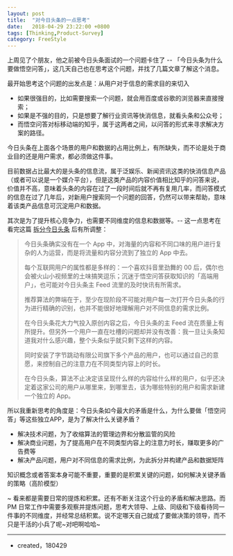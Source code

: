 ```yaml
---
layout: post
title:  "对今日头条的一点思考"
date:   2018-04-29 23:22:00 +0800
tags: [Thinking,Product-Survey]
category: FreeStyle
---
```


上周见了个朋友，他之前被今日头条面试的一个问题卡住了 -- 「今日头条为什么要做悟空问答」，这几天自己也在思考这个问题，并找了几篇文章了解这个消息。


最开始思考这个问题的出发点是：从用户对于信息的需求目的来切入

- 如果很强目的，比如需要搜索一个问题，就会用百度或谷歌的浏览器来直接搜索；
- 如果是不强的目的，只是想要了解行业资讯等快消信息，就看头条和公众号；
- 而悟空问答对标移动端的知乎，属于这两者之间，以问答的形式来寻求解决方案的路径。

今日头条在上面各个场景的用户和数据的占用比例上，有所缺失，而不论是处于商业目的还是用户需求，都必须做这件事。

目前数据占比最大的是头条的信息流，属于泛娱乐、新闻资讯这类的快消信息产品（或者可以说是一个媒介平台），但是这类产品的内容价值相比知乎的问答来说，价值并不高，意味着头条的内容在过了一段时间后就不再有复用几率，而问答模式的信息在过了几年后，对新用户搜索同一个问题的回答，仍然可以带来帮助，意味着该类产品信息可沉淀用户和数据。

其次是为了提升核心竞争力，也需要不同维度的信息和数据等。-- 这一点思考在看完这篇 [拆分今日头条](https://mp.weixin.qq.com/s?__biz=MjM5MjM3NzQwMA==&mid=2650986738&idx=1&sn=b35c027254ee9146d1ecce4e640a4062&chksm=bd5147a58a26ceb38315ef40fce260d3ebf9833f6c158421ba2c347d79773c08b5b65e11bc22&mpshare=1&scene=1&srcid=0501H0vO8vlw5Twja4eufFe7&key=bc3ddd203e3c4de7aa7675b99f9367ed6689dc98f7a82ef3e234d9c5342cc5596a5c5ac6d1c98b69b44032ea515784c5f65029ae2b923a56d0b1f78054cc59f13462e41f180f7c32dae7eefda3844862&ascene=0&uin=OTYyNDg4NjIx&devicetype=iMac+MacBookPro14%2C1+OSX+OSX+10.12.5+build(16F2073)&version=12020810&nettype=WIFI&lang=zh_CN&fontScale=100&pass_ticket=UC625zXwDUeytop5uBhc9nXfxPJbGIQTw9toyQExJzSqZmMBPyelfzPCTmGziErq) 后有所调整：

> 今日头条确实没有在一个 App 中，对海量的内容和不同口味的用户进行复杂的人为运营，而是将流量和内容分流到了独立的 App 中去。
> 
> 每个互联网用户的属性都是多样的：一个喜欢抖音里劲舞的 00 后，偶尔也会被火山小视频里的土味搞笑逗乐；沉迷于悟空问答获取知识的「高端用户」，也可能对今日头条主 Feed 流里的及时快讯有所需求。
> 
> 推荐算法的弊端在于，至少在现阶段不可能对用户每一次打开今日头条的行为进行精确的识别，也并不能很好地理解用户对不同信息的需求比例。
> 
> 在今日头条花大力气投入原创内容之后，今日头条的主 Feed 流在质量上有所提升。但另外一个用户一直在吐槽的问题却并没有改善：我一旦让头条知道我对什么感兴趣，整个头条似乎就只剩下这样的内容。
> 
> 同时安装了字节跳动有限公司旗下多个产品的用户，也可以通过自己的意愿，来控制自己的注意力在不同类型内容上的时长。
> 
> 在今日头条，算法不止决定该呈现什么样的内容给什么样的用户，似乎还决定着这家公司的用户从哪里来，到哪里去，该为哪些特别的用户和需求新建一个独立的 App。

所以我重新思考的角度是：今日头条如今最大的矛盾是什么，为什么要做「悟空问答」等这些独立APP，是为了解决什么关键矛盾？

- 解决技术问题，为了收缩算法的管理边界和分散监管的风险
- 解决商业问题，为了提高用户在不同类型内容上的注意力时长，赚取更多的广告费等
- 解决产品问题，用户对不同信息的需求比例，为此拆分并构建产品和数据矩阵

知识概念或者答案本身可能不重要，重要的是积累关键的问题，如何解决关键矛盾的策略（高阶模型）


~ 看来都是需要日常的提炼和积累。还有不断关注这个行业的矛盾和解决思路。而 PM 日常工作中需要多观察并提炼问题，思考大领导、上级、同级和下级看待同一件事的不同维度，并经常总结积累。说不定哪天自己就成了要做决策的领导，而不只是干活的小兵了呢~对吧啊哈哈~


---

- created，180429